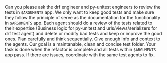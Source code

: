 Can you please ask the drf engineer and py-unitest engineers to review the tests in `$ARGUMENTS` app. We only want to keep good tests and make sure they 
  follow the principle of serve as the documentation for the functionality in `$ARGUMENTS` app. Each agent should do a review of the tests related to their expertise (Business logic for py-unitest and urls/views/serializers for drf test agent) and delete 
  or modify bad tests and keep or improve the good ones. Plan carefully and think sequentially. Give enough info and context to the agents. Our goal is a maintanable, clean and concise test folder. Your task is done when the refactor is complete and all tests within `$ARGUMENTS` app pass. If there are issues, coordinate with the same test agents to fix.